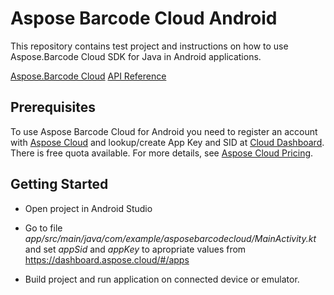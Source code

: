 # Aspose Barcode Cloud Android

This repository contains test project and instructions on how to use Aspose.Barcode Cloud SDK for Java in Android applications.

[Aspose.Barcode Cloud](https://products.aspose.cloud/barcode/family "Aspose.Barcode Cloud")
[API Reference](https://apireference.aspose.cloud/barcode/)


## Prerequisites

To use Aspose Barcode Cloud for Android you need to register an account with [Aspose Cloud](https://www.aspose.cloud/) and lookup/create App Key and SID at [Cloud Dashboard](https://dashboard.aspose.cloud/#/apps). There is free quota available. For more details, see [Aspose Cloud Pricing](https://purchase.aspose.cloud/pricing).

## Getting Started

* Open project in Android Studio

* Go to file *app/src/main/java/com/example/asposebarcodecloud/MainActivity.kt* and set *appSid* and *appKey* to apropriate values from <https://dashboard.aspose.cloud/#/apps>

* Build project and run application on connected device or emulator.
